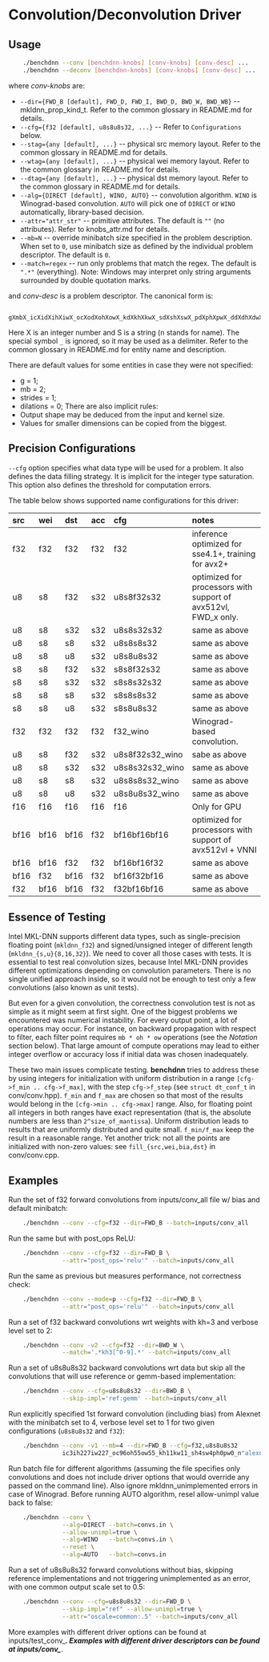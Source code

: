 # Convolution/Deconvolution Driver

## Usage
``` sh
    ./benchdnn --conv [benchdnn-knobs] [conv-knobs] [conv-desc] ...
    ./benchdnn --deconv [benchdnn-knobs] [conv-knobs] [conv-desc] ...
```

where *conv-knobs* are:

 - `--dir={FWD_B [default], FWD_D, FWD_I, BWD_D, BWD_W, BWD_WB}`
            -- mkldnn_prop_kind_t. Refer to the common glossary in README.md for
            details.
 - `--cfg={f32 [default], u8s8u8s32, ...}` -- Refer to ``Configurations`` below.
 - `--stag={any [default], ...}` -- physical src memory layout.
            Refer to the common glossary in README.md for details.
 - `--wtag={any [default], ...}` -- physical wei memory layout.
            Refer to the common glossary in README.md for details.
 - `--dtag={any [default], ...}` -- physical dst memory layout.
            Refer to the common glossary in README.md for details.
 - `--alg={DIRECT [default], WINO, AUTO}` -- convolution algorithm. `WINO` is
            Winograd-based convolution. `AUTO` will pick one of `DIRECT` or
            `WINO` automatically, library-based decision.
 - `--attr="attr_str"` -- primitive attributes. The default is `""` (no
            attributes). Refer to knobs_attr.md for details.
 - `--mb=N` -- override minibatch size specified in the problem description.
             When set to `0`, use minibatch size as defined by the individual
             problem descriptor. The default is `0`.
 - `--match=regex` -- run only problems that match the regex. The default is
            `".*"` (everything). Note: Windows may interpret only string
            arguments surrounded by double quotation marks.

and *conv-desc* is a problem descriptor. The canonical form is:
```
    gXmbX_icXidXihXiwX_ocXodXohXowX_kdXkhXkwX_sdXshXswX_pdXphXpwX_ddXdhXdwX_nS
```
Here X is an integer number and S is a string (n stands for name).
The special symbol `_` is ignored, so it may be used as a delimiter.
Refer to the common glossary in README.md for entity name and description.

There are default values for some entities in case they were not specified:
 - g = 1;
 - mb = 2;
 - strides = 1;
 - dilations = 0;
There are also implicit rules:
 - Output shape may be deduced from the input and kernel size.
 - Values for smaller dimensions can be copied from the biggest.

## Precision Configurations

`--cfg` option specifies what data type will be used for a problem. It also
defines the data filling strategy. It is implicit for the integer type
saturation. This option also defines the threshold for computation errors.

The table below shows supported name configurations for this driver:

| src  | wei  | dst  | acc  | cfg             | notes
|:---  |:---  |:---  |:---  |:---             |:---
| f32  | f32  | f32  | f32  | f32             | inference optimized for sse4.1+, training for avx2+
| u8   | s8   | f32  | s32  | u8s8f32s32      | optimized for processors with support of avx512vl, FWD_x only.
| u8   | s8   | s32  | s32  | u8s8s32s32      | same as above
| u8   | s8   | s8   | s32  | u8s8s8s32       | same as above
| u8   | s8   | u8   | s32  | u8s8u8s32       | same as above
| s8   | s8   | f32  | s32  | s8s8f32s32      | same as above
| s8   | s8   | s32  | s32  | s8s8s32s32      | same as above
| s8   | s8   | s8   | s32  | s8s8s8s32       | same as above
| s8   | s8   | u8   | s32  | s8s8u8s32       | same as above
| f32  | f32  | f32  | f32  | f32_wino        | Winograd-based convolution.
| u8   | s8   | f32  | s32  | u8s8f32s32_wino | sabe as above
| u8   | s8   | s32  | s32  | u8s8s32s32_wino | same as above
| u8   | s8   | s8   | s32  | u8s8s8s32_wino  | same as above
| u8   | s8   | u8   | s32  | u8s8u8s32_wino  | same as above
| f16  | f16  | f16  | f16  | f16             | Only for GPU
| bf16 | bf16 | bf16 | f32  | bf16bf16bf16    | optimized for processors with support of avx512vl + VNNI
| bf16 | bf16 | f32  | f32  | bf16bf16f32     | same as above
| bf16 | f32  | bf16 | f32  | bf16f32bf16     | same as above
| f32  | bf16 | bf16 | f32  | f32bf16bf16     | same as above

## Essence of Testing

Intel MKL-DNN supports different data types, such as single-precision floating
point (`mkldnn_f32`) and signed/unsigned integer of different length
(`mkldnn_{s,u}{8,16,32}`). We need to cover all those cases with tests. It is
essential to test real convolution sizes, because Intel MKL-DNN provides
different optimizations depending on convolution parameters. There is no
single unified approach inside, so it would not be enough to test only a few
convolutions (also known as unit tests).

But even for a given convolution, the correctness convolution test is not as
simple as it might seem at first sight. One of the biggest problems we
encountered was numerical instability. For every output point, a lot of
operations may occur. For instance, on backward propagation with respect to
filter, each filter point requires `mb * oh * ow` operations (see the *Notation*
section below). That large amount of compute operations may lead to either
integer overflow or accuracy loss if initial data was chosen inadequately.

These two main issues complicate testing. **benchdnn** tries to address these
by using integers for initialization with uniform distribution in a range
`[cfg->f_min .. cfg->f_max]`, with the step `cfg->f_step` (see
`struct dt_conf_t` in conv/conv.hpp). `f_min` and `f_max` are chosen so that
most of the results would belong in the `[cfg->min .. cfg->max]` range. Also,
for floating point all integers in both ranges have exact representation (that
is, the absolute numbers are less than `2^size_of_mantissa`). Uniform
distribution leads to results that are uniformly distributed and quite small.
`f_min/f_max` keep the result in a reasonable range. Yet another trick: not all
the points are initialized with non-zero values: see `fill_{src,wei,bia,dst}` in
conv/conv.cpp.

## Examples

Run the set of f32 forward convolutions from inputs/conv_all file w/ bias and
default minibatch:
``` sh
    ./benchdnn --conv --cfg=f32 --dir=FWD_B --batch=inputs/conv_all
```

Run the same but with post_ops ReLU:
``` sh
    ./benchdnn --conv --cfg=f32 --dir=FWD_B \
               --attr="post_ops='relu'" --batch=inputs/conv_all
```

Run the same as previous but measures performance, not correctness check:
``` sh
    ./benchdnn --conv --mode=p --cfg=f32 --dir=FWD_B \
               --attr="post_ops='relu'" --batch=inputs/conv_all
```

Run a set of f32 backward convolutions wrt weights with kh=3 and
verbose level set to 2:
``` sh
    ./benchdnn --conv -v2 --cfg=f32 --dir=BWD_W \
               --match='.*kh3[^0-9].*' --batch=inputs/conv_all
```

Run a set of u8s8u8s32 backward convolutions wrt data but skip all
the convolutions that will use reference or gemm-based implementation:
``` sh
    ./benchdnn --conv --cfg=u8s8u8s32 --dir=BWD_B \
               --skip-impl='ref:gemm' --batch=inputs/conv_all
```

Run explicitly specified 1st forward convolution (including bias) from Alexnet
with the minibatch set to 4, verbose level set to 1 for two given
configurations (`u8s8u8s32` and `f32`):
``` sh
    ./benchdnn --conv -v1 --mb=4 --dir=FWD_B --cfg=f32,u8s8u8s32
               ic3ih227iw227_oc96oh55ow55_kh11kw11_sh4sw4ph0pw0_n"alexnet:conv1"
```

Run batch file for different algorithms (assuming the file specifies only
convolutions and does not include driver options that would override any
passed on the command line). Also ignore mkldnn_unimplemented errors in case of
Winograd. Before running AUTO algorithm, resel allow-unimpl value back to false:
``` sh
    ./benchdnn --conv \
               --alg=DIRECT --batch=convs.in \
               --allow-unimpl=true \
               --alg=WINO   --batch=convs.in \
               --reset \
               --alg=AUTO   --batch=convs.in
```

Run a set of u8s8u8s32 forward convolutions without bias, skipping
reference implementations and not triggering unimplemented as an error, with
one common output scale set to 0.5:
``` sh
    ./benchdnn --conv --cfg=u8s8u8s32 --dir=FWD_D \
               --skip-impl="ref" --allow-unimpl=true \
               --attr="oscale=common:.5" --batch=inputs/conv_all
```

More examples with different driver options can be found at
inputs/test_conv_***. Examples with different driver descriptors can be found at
inputs/conv_***.

